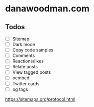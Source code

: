 # danawoodman.com

## Todos

- [ ] Sitemap
- [ ] Dark mode
- [ ] Copy code samples
- [ ] Comments
- [ ] Reactions/likes
- [ ] Relate posts
- [ ] View tagged posts
- [ ] oembed
- [ ] Twitter cards
- [ ] og tags

https://sitemaps.org/protocol.html
